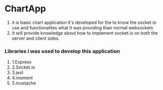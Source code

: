 # ChartApp
<ol>
<li>it is basic chart application it's developed for the to know the socket.io use and functionalites what it was providing than normal websockets</li>
<li>It will provide knowledge about how to implement socket.io on both the server and client sides.</li>
</ol>
<h3>Libraries i was used to develop this application</h3>
<ol>
    <li>1.Express</li>
    <li>2.Socket.io</li>
    <li>3.jest</li>
    <li>4.moment</li>
    <li>5.mustache</li>
</ol>
